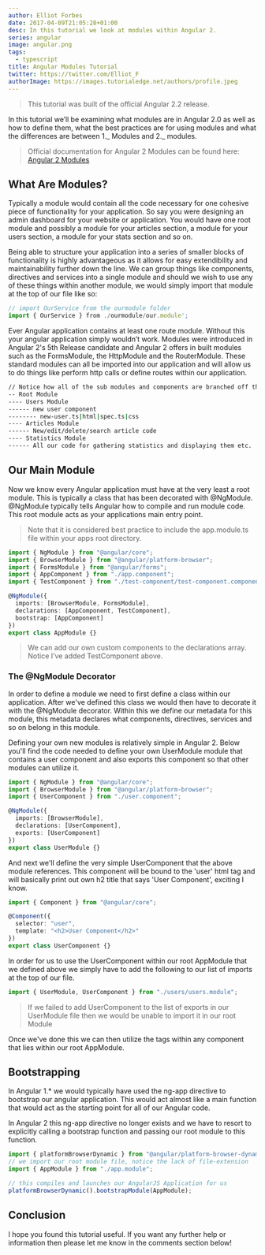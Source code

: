 ```yaml
---
author: Elliot Forbes
date: 2017-04-09T21:05:28+01:00
desc: In this tutorial we look at modules within Angular 2.
series: angular
image: angular.png
tags:
  - typescript
title: Angular Modules Tutorial
twitter: https://twitter.com/Elliot_F
authorImage: https://images.tutorialedge.net/authors/profile.jpeg
---
```


> This tutorial was built of the official Angular 2.2 release.

In this tutorial we’ll be examining what modules are in Angular 2.0 as well as
how to define them, what the best practices are for using modules and what the
differences are between 1._ Modules and 2._ modules.

> Official documentation for Angular 2 Modules can be found here:
> <a target="_blank" href="https://angular.io/docs/ts/latest/guide/ngmodule.html">Angular
> 2 Modules</a>

## What Are Modules?

Typically a module would contain all the code necessary for one cohesive piece
of functionality for your application. So say you were designing an admin
dashboard for your website or application. You would have one root module and
possibly a module for your articles section, a module for your users section, a
module for your stats section and so on.

Being able to structure your application into a series of smaller blocks of
functionality is highly advantageous as it allows for easy extendibility and
maintainability further down the line. We can group things like components,
directives and services into a single module and should we wish to use any of
these things within another module, we would simply import that module at the
top of our file like so:

```ts
// import OurService from the ourmodule folder
import { OurService } from ./ourmodule/our.module';
```

Ever Angular application contains at least one route module. Without this your
angular application simply wouldn’t work. Modules were introduced in Angular 2's
5th Release candidate and Angular 2 offers in built modules such as the
FormsModule, the HttpModule and the RouterModule. These standard modules can all
be imported into our application and will allow us to do things like perform
http calls or define routes within our application.

```bash
// Notice how all of the sub modules and components are branched off the root module like a tree.
-- Root Module
---- Users Module
------ new user component
-------- new-user.ts|html|spec.ts|css
---- Articles Module
------ New/edit/delete/search article code
---- Statistics Module
------ All our code for gathering statistics and displaying them etc.
```

## Our Main Module

Now we know every Angular application must have at the very least a root module.
This is typically a class that has been decorated with @NgModule. @NgModule
typically tells Angular how to compile and run module code. This root module
acts as your applications main entry point.

> Note that it is considered best practice to include the app.module.ts file
> within your apps root directory.

```ts
import { NgModule } from "@angular/core";
import { BrowserModule } from "@angular/platform-browser";
import { FormsModule } from "@angular/forms";
import { AppComponent } from "./app.component";
import { TestComponent } from "./test-component/test-component.component";

@NgModule({
  imports: [BrowserModule, FormsModule],
  declarations: [AppComponent, TestComponent],
  bootstrap: [AppComponent]
})
export class AppModule {}
```

> We can add our own custom components to the declarations array. Notice I’ve
> added TestComponent above.

### The @NgModule Decorator

In order to define a module we need to first define a class within our
application. After we've defined this class we would then have to decorate it
with the @NgModule decorator. Within this we define our metadata for this
module, this metadata declares what components, directives, services and so on
belong in this module.

Defining your own new modules is relatively simple in Angular 2. Below you'll
find the code needed to define your own UserModule module that contains a user
component and also exports this component so that other modules can utilize it.

```ts
import { NgModule } from "@angular/core";
import { BrowserModule } from "@angular/platform-browser";
import { UserComponent } from "./user.component";

@NgModule({
  imports: [BrowserModule],
  declarations: [UserComponent],
  exports: [UserComponent]
})
export class UserModule {}
```

And next we'll define the very simple UserComponent that the above module
references. This component will be bound to the 'user' html tag and will
basically print out own h2 title that says 'User Component', exciting I know.

```ts
import { Component } from "@angular/core";

@Component({
  selector: "user",
  template: "<h2>User Component</h2>"
})
export class UserComponent {}
```

In order for us to use the UserComponent within our root AppModule that we
defined above we simply have to add the following to our list of imports at the
top of our file.

```ts
import { UserModule, UserComponent } from "./users/users.module";
```

> If we failed to add UserComponent to the list of exports in our UserModule
> file then we would be unable to import it in our root Module

Once we've done this we can then utilize the <user></user> tags within any
component that lies within our root AppModule.

## Bootstrapping

In Angular 1.\* we would typically have used the ng-app directive to bootstrap
our angular application. This would act almost like a main function that would
act as the starting point for all of our Angular code.

In Angular 2 this ng-app directive no longer exists and we have to resort to
explicitly calling a bootstrap function and passing our root module to this
function.

```ts
import { platformBrowserDynamic } from "@angular/platform-browser-dynamic";
// we import our root module file, notice the lack of file-extension
import { AppModule } from "./app.module";

// this compiles and launches our AngularJS Application for us
platformBrowserDynamic().bootstrapModule(AppModule);
```

## Conclusion

I hope you found this tutorial useful. If you want any further help or
information then please let me know in the comments section below!
